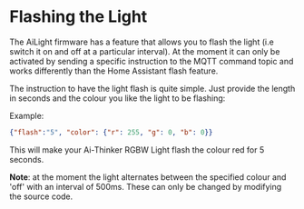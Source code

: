 # Flashing the Light

The AiLight firmware has a feature that allows you to flash the light (i.e switch it on and off at a particular interval). At the moment it can only be activated by sending a specific instruction to the MQTT command topic and works differently than the Home Assistant flash feature.

The instruction to have the light flash is quite simple. Just provide the length in seconds and the colour you like the light to be flashing:

Example:
``` JSON
{"flash":"5", "color": {"r": 255, "g": 0, "b": 0}}
```

This will make your Ai-Thinker RGBW Light flash the colour red for 5 seconds.

**Note**: at the moment the light alternates between the specified colour and 'off' with an interval of 500ms. These can only be changed by modifying the source code. 

